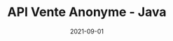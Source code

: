 ---
layout: default
title: API Vente Anonyme - Java
modal-id: 3
date: 2021-09-01
img: api-floppa.png
alt: FloppaAPI
project-date: Septembre 2021
client: Introduction processus logiciel
category: Développement Logiciel / Agile
description: Ce projet consistait à concevoir en équipe de quatre (4) un API Java servant de back-end pour un éventuel site de transaction de ventes anonymes. Le développement de ce projet m'a permis d'en apprendre plus sur les processus de collaboration en équipe et les différentes étapes du développement logiciel (CI/CD, Agile, Scrum, Git, etc...). J'ai également pu comprendre le fonctionnement d'un API et son utilité.
github_url: https://github.com/kevinjobin1/vente-anonyme-api
demo_url: 
---